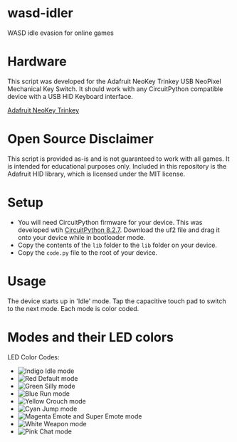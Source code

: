 # wasd-idler
WASD idle evasion for online games

# Hardware
This script was developed for the Adafruit NeoKey Trinkey USB NeoPixel Mechanical Key Switch.
It should work with any CircuitPython compatible device with a USB HID Keyboard interface.

[Adafruit NeoKey Trinkey](https://www.adafruit.com/product/5020)

# Open Source Disclaimer
This script is provided as-is and is not guaranteed to work with all games. It is intended for educational purposes only.
Included in this repository is the Adafruit HID library, which is licensed under the MIT license.


# Setup
* You will need CircuitPython firmware for your device. This was developed wtih [CircuitPython 8.2.7](https://adafruit-circuit-python.s3.amazonaws.com/bin/adafruit_neokey_trinkey_m0/en_US/adafruit-circuitpython-adafruit_neokey_trinkey_m0-en_US-8.2.7.uf2). Download the uf2 file and drag it onto your device while in bootloader mode.
* Copy the contents of the `lib` folder to the `lib` folder on your device.
* Copy the `code.py` file to the root of your device.

# Usage
The device starts up in 'Idle' mode. Tap the capacitive touch pad to switch to the next mode. Each mode is color coded.

# Modes and their LED colors
<!-- https://placehold.co/15x15/f03c15/f03c15.png -->
LED Color Codes:
<!-- Indigo: blink_led(75, 0, 130) -->
* ![Indigo](https://placehold.co/15x15/4b0082/4b0082.png) Idle mode
* ![Red](https://placehold.co/15x15/f03c15/f03c15.png) Default mode
* ![Green](https://placehold.co/15x15/008000/008000.png) Silly mode
* ![Blue](https://placehold.co/15x15/0000ff/0000ff.png) Run mode
* ![Yellow](https://placehold.co/15x15/ffff00/ffff00.png) Crouch mode
* ![Cyan](https://placehold.co/15x15/00ffff/00ffff.png) Jump mode
* ![Magenta](https://placehold.co/15x15/ff00ff/ff00ff.png) Emote and Super Emote mode
* ![White](https://placehold.co/15x15/ffffff/ffffff.png) Weapon mode
* ![Pink](https://placehold.co/15x15/ff69b4/ff69b4.png) Chat mode
